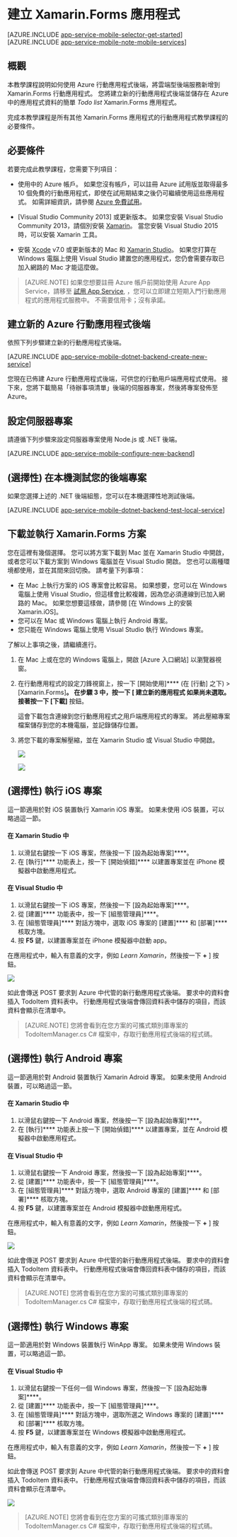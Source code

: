 <properties
    pageTitle="使用 Xamarin.Forms 搭配行動應用程式入門"
    description="遵循此教學課程，開始使用 Azure 行動應用程式進行 Xamarin.Forms 開發。"
    services="app-service\mobile"
    documentationCenter="xamarin"
    authors="wesmc7777"
    manager="dwrede"
    editor=""/>

<tags
    ms.service="app-service-mobile"
    ms.workload="mobile"
    ms.tgt_pltfrm="mobile-xamarin"
    ms.devlang="dotnet"
    ms.topic="get-started-article"
    ms.date="11/23/2015"
    ms.author="normesta"/>


# 建立 Xamarin.Forms 應用程式

[AZURE.INCLUDE [app-service-mobile-selector-get-started](../../includes/app-service-mobile-selector-get-started.md)]
&nbsp;  
[AZURE.INCLUDE [app-service-mobile-note-mobile-services](../../includes/app-service-mobile-note-mobile-services.md)]

## 概觀

本教學課程說明如何使用 Azure 行動應用程式後端，將雲端型後端服務新增到 Xamarin.Forms 行動應用程式。 您將建立新的行動應用程式後端並儲存在 Azure 中的應用程式資料的簡單 _Todo list_ Xamarin.Forms 應用程式。

完成本教學課程是所有其他 Xamarin.Forms 應用程式的行動應用程式教學課程的必要條件。

## 必要條件

若要完成此教學課程，您需要下列項目：

* 使用中的 Azure 帳戶。 如果您沒有帳戶，可以註冊 Azure 試用版並取得最多 10 個免費的行動應用程式，即使在試用期結束之後仍可繼續使用這些應用程式。 如需詳細資訊，請參閱 [Azure 免費試用](http://azure.microsoft.com/pricing/free-trial/)。

* [Visual Studio Community 2013] 或更新版本。 如果您安裝 Visual Studio Community 2013，請個別安裝 [Xamarin]。 當您安裝 Visual Studio 2015 時，可以安裝 Xamarin 工具。

* 安裝 [Xcode] v7.0 或更新版本的 Mac 和 [Xamarin Studio]。 如果您打算在 Windows 電腦上使用 Visual Studio 建置您的應用程式，您仍會需要存取已加入網路的 Mac 才能這麼做。

>[AZURE.NOTE] 如果您想要註冊 Azure 帳戶前開始使用 Azure App Service，請移至 [試用 App Service](https://tryappservice.azure.com/?appServiceName=mobile), ，您可以立即建立短期入門行動應用程式的應用程式服務中。 不需要信用卡；沒有承諾。

## 建立新的 Azure 行動應用程式後端

依照下列步驟建立新的行動應用程式後端。

[AZURE.INCLUDE [app-service-mobile-dotnet-backend-create-new-service](../../includes/app-service-mobile-dotnet-backend-create-new-service.md)]


您現在已佈建 Azure 行動應用程式後端，可供您的行動用戶端應用程式使用。 接下來，您將下載簡易「待辦事項清單」後端的伺服器專案，然後將專案發佈至 Azure。

## 設定伺服器專案

請遵循下列步驟來設定伺服器專案使用 Node.js 或 .NET 後端。

[AZURE.INCLUDE [app-service-mobile-configure-new-backend](../../includes/app-service-mobile-configure-new-backend.md)]


## (選擇性) 在本機測試您的後端專案

如果您選擇上述的 .NET 後端組態，您可以在本機選擇性地測試後端。

[AZURE.INCLUDE [app-service-mobile-dotnet-backend-test-local-service](../../includes/app-service-mobile-dotnet-backend-test-local-service.md)]


## 下載並執行 Xamarin.Forms 方案

您在這裡有幾個選擇。 您可以將方案下載到 Mac 並在 Xamarin Studio 中開啟，或者您可以下載方案到 Windows 電腦並在 Visual Studio 開啟。 您也可以兩種環境都使用，並在其間來回切換。 請考量下列事項：

* 在 Mac 上執行方案的 iOS 專案會比較容易。 如果想要，您可以在 Windows 電腦上使用 Visual Studio，但這樣會比較複雜，因為您必須連線到已加入網路的 Mac。 如果您想要這樣做，請參閱 [在 Windows 上的安裝 Xamarin.iOS]。
* 您可以在 Mac 或 Windows 電腦上執行 Android 專案。
* 您只能在 Windows 電腦上使用 Visual Studio 執行 Windows 專案。

了解以上事項之後，請繼續進行。

 1. 在 Mac 上或在您的 Windows 電腦上，開啟 [Azure 入口網站] 以瀏覽器視窗。
 2. 在行動應用程式的設定刀鋒視窗上，按一下 [開始使用]**** (在 [行動] 之下) > [Xamarin.Forms]****。 在步驟 3 中，按一下 [  **建立新的應用程式** 如果尚未選取。 接著按一下 [下載]**** 按鈕。

    這會下載包含連線到您行動應用程式之用戶端應用程式的專案。 將此壓縮專案檔案儲存到您的本機電腦，並記錄儲存位置。

 3. 將您下載的專案解壓縮，並在 Xamarin Studio 或 Visual Studio 中開啟。

    ![][9]

    ![][8]

## (選擇性) 執行 iOS 專案

這一節適用於對 iOS 裝置執行 Xamarin iOS 專案。 如果未使用 iOS 裝置，可以略過這一節。

#### 在 Xamarin Studio 中

1. 以滑鼠右鍵按一下 iOS 專案，然後按一下 [設為起始專案]****。
2. 在 [執行]**** 功能表上，按一下 [開始偵錯]**** 以建置專案並在 iPhone 模擬器中啟動應用程式。

#### 在 Visual Studio 中

1. 以滑鼠右鍵按一下 iOS 專案，然後按一下 [設為起始專案]****。
2. 從 [建置]**** 功能表中，按一下 [組態管理員]****。
3. 在 [組態管理員]**** 對話方塊中，選取 iOS 專案的 [建置]**** 和 [部署]**** 核取方塊。
4. 按 **F5** 鍵，以建置專案並在 iPhone 模擬器中啟動 app。

在應用程式中，輸入有意義的文字，例如 _Learn Xamarin_，然後按一下 **+** ] 按鈕。

![][10]

如此會傳送 POST 要求到 Azure 中代管的新行動應用程式後端。 要求中的資料會插入 TodoItem 資料表中。 行動應用程式後端會傳回資料表中儲存的項目，而該資料會顯示在清單中。
> [AZURE.NOTE]
> 您將會看到在您方案的可攜式類別庫專案的 TodoItemManager.cs C# 檔案中，存取行動應用程式後端的程式碼。

## (選擇性) 執行 Android 專案

這一節適用於對 Android 裝置執行 Xamarin Adroid 專案。 如果未使用 Android 裝置，可以略過這一節。

#### 在 Xamarin Studio 中

1. 以滑鼠右鍵按一下 Android 專案，然後按一下 [設為起始專案]****。
2. 在 [執行]**** 功能表上按一下 [開始偵錯]**** 以建置專案，並在 Android 模擬器中啟動應用程式。

#### 在 Visual Studio 中

1. 以滑鼠右鍵按一下 Android 專案，然後按一下 [設為起始專案]****。
4. 從 [建置]**** 功能表中，按一下 [組態管理員]****。
5. 在 [組態管理員]**** 對話方塊中，選取 Android 專案的 [建置]**** 和 [部署]**** 核取方塊。
6. 按 **F5** 鍵，以建置專案並在 Android 模擬器中啟動應用程式。

在應用程式中，輸入有意義的文字，例如 _Learn Xamarin_，然後按一下 **+** ] 按鈕。

![][11]

如此會傳送 POST 要求到 Azure 中代管的新行動應用程式後端。 要求中的資料會插入 TodoItem 資料表中。 行動應用程式後端會傳回資料表中儲存的項目，而該資料會顯示在清單中。
> [AZURE.NOTE]
> 您將會看到在您方案的可攜式類別庫專案的 TodoItemManager.cs C# 檔案中，存取行動應用程式後端的程式碼。


## (選擇性) 執行 Windows 專案

這一節適用於對 Windows 裝置執行 WinApp 專案。 如果未使用 Windows 裝置，可以略過這一節。


#### 在 Visual Studio 中

1. 以滑鼠右鍵按一下任何一個 Windows 專案，然後按一下 [設為起始專案]****。
4. 從 [建置]**** 功能表中，按一下 [組態管理員]****。
5. 在 [組態管理員]**** 對話方塊中，選取所選之 Windows 專案的 [建置]**** 和 [部署]**** 核取方塊。
6. 按 **F5** 鍵，以建置專案並在 Windows 模擬器中啟動應用程式。

在應用程式中，輸入有意義的文字，例如 _Learn Xamarin_，然後按一下 **+** ] 按鈕。

如此會傳送 POST 要求到 Azure 中代管的新行動應用程式後端。 要求中的資料會插入 TodoItem 資料表中。 行動應用程式後端會傳回資料表中儲存的項目，而該資料會顯示在清單中。

![][12]
> [AZURE.NOTE]
> 您將會看到在您方案的可攜式類別庫專案的 TodoItemManager.cs C# 檔案中，存取行動應用程式後端的程式碼。





[getting started with mobile app backends]: #getting-started 
[create a new mobile app backend]: #create-new-service 
[next steps]: #next-steps 
[6]: ./media/app-service-mobile-xamarin-forms-get-started/xamarin-forms-quickstart.png 
[8]: ./media/app-service-mobile-xamarin-forms-get-started/xamarin-forms-quickstart-vs.png 
[9]: ./media/app-service-mobile-xamarin-forms-get-started/xamarin-forms-quickstart-xs.png 
[10]: ./media/app-service-mobile-xamarin-forms-get-started/mobile-quickstart-startup-ios.png 
[11]: ./media/app-service-mobile-xamarin-forms-get-started/mobile-quickstart-startup-android.png 
[12]: ./media/app-service-mobile-xamarin-forms-get-started/mobile-quickstart-startup-windows.png 
[visual studio professional 2013]: https://go.microsoft.com/fwLink/p/?LinkID=257546 
[mobile app sdk]: http://go.microsoft.com/fwlink/?LinkId=257545 
[azure portal]: https://portal.azure.com/ 
[xamarin studio]: http://xamarin.com/download 
[xamarin]: http://xamarin.com/download 
[xcode]: https://go.microsoft.com/fwLink/?LinkID=266532&clcid=0x409 
[xamarin for windows]: https://go.microsoft.com/fwLink/?LinkID=330242&clcid=0x409 
[installing xamarin.ios on windows]: http://developer.xamarin.com/guides/ios/getting_started/installation/windows/ 

